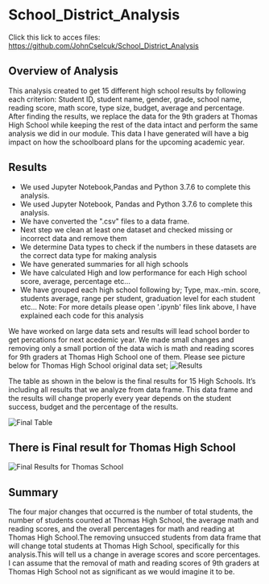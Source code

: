 # School_District_Analysis
Click this lick to acces files: https://github.com/JohnCselcuk/School_District_Analysis
## Overview of Analysis
This analysis created to get 15 different high school results by following each criterion: Student ID, student name, gender, grade, school name, reading score, math score, type size, budget, average and percentage. After finding the results, we replace the data for the 9th graders at Thomas High School while keeping the rest of the data intact and perform the same analysis we did in our module. This data I have generated will have a big impact on how the schoolboard plans for the upcoming academic year.

## Results
- We used Jupyter Notebook,Pandas and Python 3.7.6 to complete this analysis.
- We used Jupyter Notebook, Pandas and Python 3.7.6 to complete this analysis.
- We have converted the ".csv" files to a data frame.
- Next step we clean at least one dataset and checked missing or incorrect data and remove them
- We determine Data types to check if the numbers in these datasets are the correct data type for making analysis
- We have generated summaries for all high schools
- We have calculated High and low performance for each High school score, average, percentage etc...
- We have grouped each high school following by; Type, max.-min. score, students average, range per student, graduation level for each student etc...
Note: For more details please open '.ipynb' files link above, I have explained each code for this analysis
 
We have worked on large data sets and results will lead school border to get percations for next acedemic year. We made small changes and removing only a small portion of the data wich is math and reading scores for 9th graders at Thomas High School one of them. Please see picture below for Thomas High School original data set; 
![Results](https://user-images.githubusercontent.com/85411967/134785260-3ab42d6f-31b0-4b4b-94ec-05bd15f70980.png)

The table as shown in the below is the final results for 15 High Schools. It’s including all results that we analyze from data frame. This data frame and the results will change properly every year depends on the student success, budget and the percentage of the results.

![Final Table](https://user-images.githubusercontent.com/85411967/134785683-e79e4833-42be-4807-a6dd-649f6dc50386.png)

## There is Final result for Thomas High School

![Final Results for Thomas School](https://user-images.githubusercontent.com/85411967/134785520-b80d408d-7691-4121-93df-477bd6485976.png)

## Summary
The four major changes that occurred is the number of total students, the number of students counted at Thomas High School, the average math and reading scores, and the overall percentages for math and reading at Thomas High School.The removing unsucced students from data frame that will change total students at Thomas High School, specifically for this analysis.This will tell us a change in average scores and score percentages. I can assume that the removal of math and reading scores of 9th graders at Thomas High School not as significant as we would imagine it to be.
